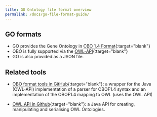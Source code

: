 ```yaml
---
title: GO Ontology file format overview
permalink: /docs/go-file-format-guide/
---
```


## GO formats

+ GO provides the Gene Ontology in [OBO 1.4 Format](http://owlcollab.github.io/oboformat/doc/obo-syntax.html){:target="blank"}
+ OBO is fully supported via the [OWL-API](https://github.com/owlcs/owlapi){:target="blank"}
+ GO is also provided as a JSON file. 

## Related tools 
+ [OBO format tools in GitHub](https://github.com/oboformat/oboformat-tools){:target="blank"}: a wrapper for the Java (OWL-API) implementation of a parser for OBOF1.4 syntax and an implementation of the OBOF1.4 mapping to OWL (uses the OWL API)
* [OWL API in Github](https://github.com/owlcs/owlapi){:target="blank"}: a Java API for creating, manipulating and serialising OWL Ontologies.


